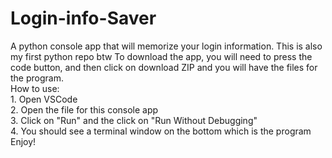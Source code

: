 # Login-info-Saver
A python console app that will memorize your login information.
This is also my first python repo btw
To download the app, you will need to press the code button, and then click on download ZIP and you will have the files for the program.
<br /> How to use:
<br />1. Open VSCode
<br />2. Open the file for this console app
<br />3. Click on "Run" and the click on "Run Without Debugging"
<br />4. You should see a terminal window on the bottom which is the program
<br />Enjoy!
